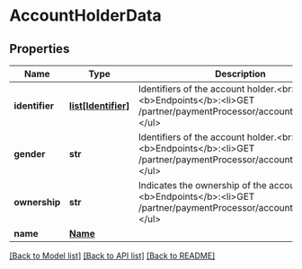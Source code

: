 # AccountHolderData


## Properties
Name | Type | Description | Notes
------------ | ------------- | ------------- | -------------
**identifier** | [**list[Identifier]**](Identifier.md) | Identifiers of the account holder.&lt;br&gt;&lt;b&gt;Endpoints&lt;/b&gt;:&lt;li&gt;GET /partner/paymentProcessor/account/holder&lt;/li&gt;&lt;/ul&gt; | [optional] [readonly] 
**gender** | **str** | Identifiers of the account holder.&lt;br&gt;&lt;b&gt;Endpoints&lt;/b&gt;:&lt;li&gt;GET /partner/paymentProcessor/account/holder&lt;/li&gt;&lt;/ul&gt; | [optional] [readonly] 
**ownership** | **str** | Indicates the ownership of the account.&lt;br&gt;&lt;b&gt;Endpoints&lt;/b&gt;:&lt;li&gt;GET /partner/paymentProcessor/account/holder&lt;/li&gt;&lt;/ul&gt; | [optional] [readonly] 
**name** | [**Name**](Name.md) |  | [optional] 

[[Back to Model list]](../README.md#documentation-for-models) [[Back to API list]](../README.md#documentation-for-api-endpoints) [[Back to README]](../README.md)



